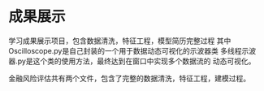 # 成果展示
学习成果展示项目，包含数据清洗，特征工程，模型简历完整过程
其中Oscilloscope.py是自己封装的一个用于数据动态可视化的示波器类
多线程示波器.py是这个类的使用方法，最终达到在窗口中实现多个数据流的
动态可视化。

金融风险评估共有两个文件，包含了完整的数据清洗，特征工程，建模过程。
